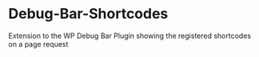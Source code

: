 Debug-Bar-Shortcodes
====================

Extension to the WP Debug Bar Plugin showing the registered shortcodes on a page request 
